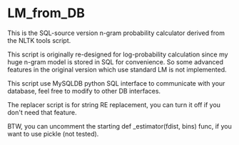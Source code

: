 LM_from_DB
==========

This is the SQL-source version n-gram probability calculator derived 
from the NLTK tools script.

This script is originally re-designed for log-probability calculation 
since my huge n-gram model is stored in SQL for convenience. So some 
advanced features in the original version which use standard LM is 
not implemented.

This script use MySQLDB python SQL interface to communicate with your 
database, feel free to modify to other DB interfaces.

The replacer script is for string RE replacement, you can turn it off 
if you don't need that feature.
 
BTW, you can uncomment the starting def _estimator(fdist, bins) func, 
if you want to use pickle (not tested). 